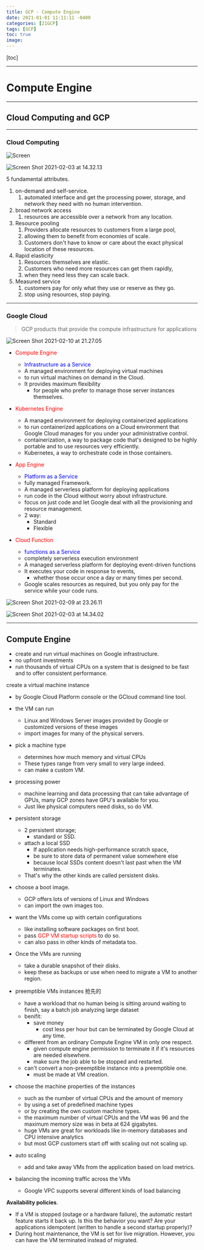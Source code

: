 ```yaml
---
title: GCP - Compute Engine
date: 2021-01-01 11:11:11 -0400
categories: [21GCP]
tags: [GCP]
toc: true
image:
---
```


[toc]

---


# Compute Engine


---


## Cloud Computing and GCP

---

### Cloud Computing


![Screen](https://i.imgur.com/7vMDIFw.png)

![Screen Shot 2021-02-03 at 14.32.13](https://i.imgur.com/6p8blb8.png)

5 fundamental attributes.
1. on-demand and self-service.
   1. automated interface and get the processing power, storage, and network they need with no human intervention.
2. broad network access
   1. resources are accessible over a network from any location.  
3. Resource pooling
   1. Providers allocate resources to customers from a large pool,
   2. allowing them to benefit from economies of scale.
   3. Customers don't have to know or care about the exact physical location of these resources.
4. Rapid elasticity
   1. Resources themselves are elastic.
   2. Customers who need more resources can get them rapidly,
   3. when they need less they can scale back.
5. Measured service
   1. customers pay for only what they use or reserve as they go.
   2. stop using resources, stop paying.

---

### Google Cloud


> GCP products that provide the compute infrastructure for applications


![Screen Shot 2021-02-10 at 21.27.05](https://i.imgur.com/0bNVdA2.png)


- <font color=red> Compute Engine </font>
  - <font color=blue> Infrastructure as a Service </font>
  - A managed environment for deploying virtual machines
  - to run virtual machines on demand in the Cloud.  
  - It provides maximum flexibility
    - for people who prefer to manage those server instances themselves.

- <font color=red> Kubernetes Engine</font>
  - A managed environment for deploying containerized applications
  - to run containerized applications on a Cloud environment that Google Cloud manages for you under your administrative control.
  - containerization, a way to package code that's designed to be highly portable and to use resources very efficiently.
  - Kubernetes, a way to orchestrate code in those containers.

- <font color=red> App Engine </font>
  - <font color=blue> Platform as a Service </font>
  - fully managed Framework.
  - A managed serverless platform for deploying applications
  - run code in the Cloud without worry about infrastructure.
  - focus on just code and let Google deal with all the provisioning and resource management.
  - 2 way:
    - Standard
    - Flexible

- <font color=red> Cloud Function </font>
  - <font color=blue> functions as a Service </font>
  - completely serverless execution environment
  - A managed serverless platform for deploying event-driven functions
  - It executes your code in response to events,
    - whether those occur once a day or many times per second.
  - Google scales resources as required, but you only pay for the service while your code runs.

![Screen Shot 2021-02-09 at 23.26.11](https://i.imgur.com/Zghiw6i.png)


![Screen Shot 2021-02-03 at 14.34.02](https://i.imgur.com/e2nAsAC.png)

---

## Compute Engine

- create and run virtual machines on Google infrastructure.
- no upfront investments
- run thousands of virtual CPUs on a system that is designed to be fast and to offer consistent performance.


create a virtual machine instance
- by Google Cloud Platform console or the GCloud command line tool.

- the VM can run
  - Linux and Windows Server images provided by Google or customized versions of these images
  - import images for many of the physical servers.

- pick a machine type
  - determines how much memory and virtual CPUs
  - These types range from very small to very large indeed.
  - can make a custom VM.

- processing power
  - machine learning and data processing that can take advantage of GPUs, many GCP zones have GPU's available for you.
  - Just like physical computers need disks, so do VM.

- persistent storage
  - 2 persistent storage;
    - standard or SSD.
  - attach a local SSD
    - If application needs high-performance scratch space,
    - be sure to store data of permanent value somewhere else
    - because local SSDs content doesn't last past when the VM terminates.
  - That's why the other kinds are called persistent disks.

- choose a boot image.
  - GCP offers lots of versions of Linux and Windows
  - can import the own images too.

- want the VMs come up with certain configurations
  - like installing software packages on first boot.
  - pass <font color=red> GCP VM startup scripts </font> to do so.
  - can also pass in other kinds of metadata too.

- Once the VMs are running
  - take a durable snapshot of their disks.
  - keep these as backups or use when need to migrate a VM to another region.

- preemptible VMs instances 抢先的
  - have a workload that no human being is sitting around waiting to finish, say a batch job analyzing large dataset 
  - benifit:
    - save money  
      - cost less per hour but can be terminated by Google Cloud at any time. 
  - different from an ordinary Compute Engine VM in only one respect.
    - given compute engine permission to terminate it if it's resources are needed elsewhere.  
    - make sure the job able to be stopped and restarted.
  - can't convert a non-preemptible instance into a preemptible one.
    - must be made at VM creation.



- choose the machine properties of the instances
  - such as the number of virtual CPUs and the amount of memory
  - by using a set of predefined machine types
  - or by creating the own custom machine types.
  - the maximum number of virtual CPUs and the VM was 96 and the maximum memory size was in beta at 624 gigabytes.
  - huge VMs are great for workloads like in-memory databases and CPU intensive analytics
  - but most GCP customers start off with scaling out not scaling up.

- auto scaling
  - add and take away VMs from the application based on load metrics.

- balancing the incoming traffic across the VMs
  - Google VPC supports several different kinds of load balancing



**Availability policies**.
 - If a VM is stopped (outage or a hardware failure), the automatic restart feature starts it back up. Is this the behavior you want? Are your applications idempotent (written to handle a second startup properly)?
 - During host maintenance, the VM is set for live migration. However, you can have the VM terminated instead of migrated.